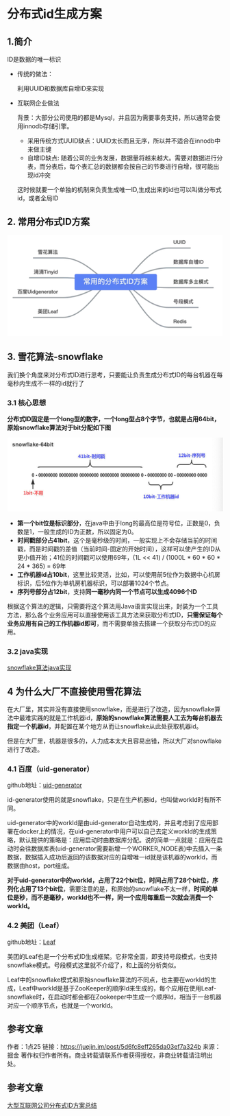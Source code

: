# 分布式id生成方案

## 1.简介

ID是数据的唯一标识

- 传统的做法：

  利用UUID和数据库自增ID来实现

- 互联网企业做法

  背景：大部分公司使用的都是Mysql，并且因为需要事务支持，所以通常会使用innodb存储引擎。

  - 采用传统方式UUID缺点：UUID太长而且无序，所以并不适合在innodb中来做主键
  - 自增ID缺点: 随着公司的业务发展，数据量将越来越大。需要对数据进行分表，而分表后，每个表汇总的数据都会按自己的节奏进行自增，很可能出现id冲突

  这时候就要一个单独的机制来负责生成唯一ID,生成出来的id也可以叫做分布式id，或者全局ID

## 2. 常用分布式ID方案

![image-20200213214844715](./img/image-20200213214844715.png)

## 3. 雪花算法-snowflake

我们换个角度来对分布式ID进行思考，只要能让负责生成分布式ID的每台机器在每毫秒内生成不一样的id就行了

### 3.1 核心思想

**分布式ID固定是一个long型的数字，一个long型占8个字节，也就是占用64bit，原始snowflake算法对于bit分配如下图**

![image-20200213220443866](./img/image-20200213220443866.png)

- **第一个bit位是标识部分**，在java中由于long的最高位是符号位，正数是0，负数是1，一般生成的ID为正数，所以固定为0。
- **时间戳部分占41bit**，这个是毫秒级的时间，一般实现上不会存储当前的时间戳，而是时间戳的差值（当前时间-固定的开始时间），这样可以使产生的ID从更小值开始；41位的时间戳可以使用69年，(1L << 41) / (1000L * 60 * 60 * 24 * 365) = 69年
- **工作机器id占10bit**，这里比较灵活，比如，可以使用前5位作为数据中心机房标识，后5位作为单机房机器标识，可以部署1024个节点。
- **序列号部分占12bit**，支持**同一毫秒内同一个节点可以生成4096个ID**

根据这个算法的逻辑，只需要将这个算法用Java语言实现出来，封装为一个工具方法，那么各个业务应用可以直接使用该工具方法来获取分布式ID，**只需保证每个业务应用有自己的工作机器id即可**，而不需要单独去搭建一个获取分布式ID的应用。

### 3.2 java实现

[snowflake算法java实现](https://github.com/beyondfengyu/SnowFlake)

## 4 为什么大厂不直接使用雪花算法

在大厂里，其实并没有直接使用snowflake，而是进行了改造，因为snowflake算法中最难实践的就是工作机器id，**原始的snowflake算法需要人工去为每台机器去指定一个机器id**，并配置在某个地方从而让snowflake从此处获取机器id。

但是在大厂里，机器是很多的，人力成本太大且容易出错，所以大厂对snowflake进行了改造。

### 4.1 百度（uid-generator）

github地址：[uid-generator](https://github.com/baidu/uid-generator)

id-generator使用的就是snowflake，只是在生产机器id，也叫做workId时有所不同。

uid-generator中的workId是由uid-generator自动生成的，并且考虑到了应用部署在docker上的情况，在uid-generator中用户可以自己去定义workId的生成策略，默认提供的策略是：应用启动时由数据库分配。说的简单一点就是：应用在启动时会往数据库表(uid-generator需要新增一个WORKER_NODE表)中去插入一条数据，数据插入成功后返回的该数据对应的自增唯一id就是该机器的workId，而数据由host，port组成。

**对于uid-generator中的workId，占用了22个bit位，时间占用了28个bit位，序列化占用了13个bit位**，需要注意的是，和原始的snowflake不太一样，**时间的单位是秒，而不是毫秒，workId也不一样，同一个应用每重启一次就会消费一个workId。**

### 4.2 美团（Leaf）

github地址：[Leaf](https://github.com/Meituan-Dianping/Leaf)

美团的Leaf也是一个分布式ID生成框架。它非常全面，即支持号段模式，也支持snowflake模式。号段模式这里就不介绍了，和上面的分析类似。

Leaf中的snowflake模式和原始snowflake算法的不同点，也主要在workId的生成，Leaf中workId是基于ZooKeeper的顺序Id来生成的，每个应用在使用Leaf-snowflake时，在启动时都会都在Zookeeper中生成一个顺序Id，相当于一台机器对应一个顺序节点，也就是一个workId。

## 参考文章

作者：1点25
链接：https://juejin.im/post/5d6fc8eff265da03ef7a324b
来源：掘金
著作权归作者所有。商业转载请联系作者获得授权，非商业转载请注明出处。

## 参考文章

[大型互联网公司分布式ID方案总结](https://juejin.im/post/5d6fc8eff265da03ef7a324b)